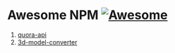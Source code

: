 # Awesome NPM [![Awesome](https://cdn.rawgit.com/sindresorhus/awesome/d7305f38d29fed78fa85652e3a63e154dd8e8829/media/badge.svg)](https://github.com/Mentors4EDU/awesome-python)

1. [quora-api](https://www.npmjs.com/package/quora-api)
2. [3d-model-converter](https://www.npmjs.com/package/3d-model-converter)
